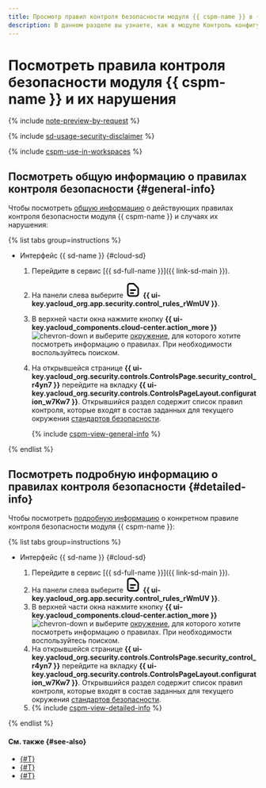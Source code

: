 ```yaml
---
title: Просмотр правил контроля безопасности модуля {{ cspm-name }} в {{ sd-full-name }}
description: В данном разделе вы узнаете, как в модуле Контроль конфигурации ({{ cspm-name }}) {{ sd-full-name }} можно посмотреть действующие правила безопасности и узнать о нарушениях этих правил.
---
```


# Посмотреть правила контроля безопасности модуля {{ cspm-name }} и их нарушения

{% include [note-preview-by-request](../../../_includes/note-preview-by-request.md) %}

{% include [sd-usage-security-disclaimer](../../../_includes/security-deck/sd-usage-security-disclaimer.md) %}

{% include [cspm-use-in-workspaces](../../../_includes/security-deck/cspm-use-in-workspaces.md) %}

## Посмотреть общую информацию о правилах контроля безопасности {#general-info}

Чтобы посмотреть [общую информацию](../../concepts/cspm.md#general-info) о действующих правилах контроля безопасности модуля {{ cspm-name }} и случаях их нарушения:

{% list tabs group=instructions %}

- Интерфейс {{ sd-name }} {#cloud-sd}

  1. Перейдите в сервис [{{ sd-full-name }}]({{ link-sd-main }}).
  1. На панели слева выберите ![file-text](../../../_assets/console-icons/file-text.svg) **{{ ui-key.yacloud_org.app.security.control_rules_rWmUV }}**.
  1. В верхней части окна нажмите кнопку **{{ ui-key.yacloud_components.cloud-center.action_more }}** ![chevron-down](../../../_assets/console-icons/chevron-down.svg) и выберите [окружение](../../concepts/workspace.md), для которого хотите посмотреть информацию о правилах. При необходимости воспользуйтесь поиском.
  1. На открывшейся странице **{{ ui-key.yacloud_org.security.controls.ControlsPage.security_control_r4yn7 }}** перейдите на вкладку **{{ ui-key.yacloud_org.security.controls.ControlsPageLayout.configuration_w7Kw7 }}**. Открывшийся раздел содержит список правил контроля, которые входят в состав заданных для текущего окружения [стандартов безопасности](../../concepts/workspace.md#standards).

      {% include [cspm-view-general-info](../../../_includes/security-deck/cspm-view-general-info.md) %}

{% endlist %}

## Посмотреть подробную информацию о правилах контроля безопасности {#detailed-info}

Чтобы посмотреть [подробную информацию](../../concepts/cspm.md#detailed-info) о конкретном правиле контроля безопасности модуля {{ cspm-name }}:

{% list tabs group=instructions %}

- Интерфейс {{ sd-name }} {#cloud-sd}

  1. Перейдите в сервис [{{ sd-full-name }}]({{ link-sd-main }}).
  1. На панели слева выберите ![file-text](../../../_assets/console-icons/file-text.svg) **{{ ui-key.yacloud_org.app.security.control_rules_rWmUV }}**.
  1. В верхней части окна нажмите кнопку **{{ ui-key.yacloud_components.cloud-center.action_more }}** ![chevron-down](../../../_assets/console-icons/chevron-down.svg) и выберите [окружение](../../concepts/workspace.md), для которого хотите посмотреть информацию о правилах. При необходимости воспользуйтесь поиском.
  1. На открывшейся странице **{{ ui-key.yacloud_org.security.controls.ControlsPage.security_control_r4yn7 }}** перейдите на вкладку **{{ ui-key.yacloud_org.security.controls.ControlsPageLayout.configuration_w7Kw7 }}**. Открывшийся раздел содержит список правил контроля, которые входят в состав заданных для текущего окружения [стандартов безопасности](../../concepts/workspace.md#standards).
  1. {% include [cspm-view-detailed-info](../../../_includes/security-deck/cspm-view-detailed-info.md) %}

{% endlist %}

#### См. также {#see-also}

* [{#T}](./manage-exceptions.md)
* [{#T}](../../concepts/cspm.md)
* [{#T}](../../concepts/workspace.md)